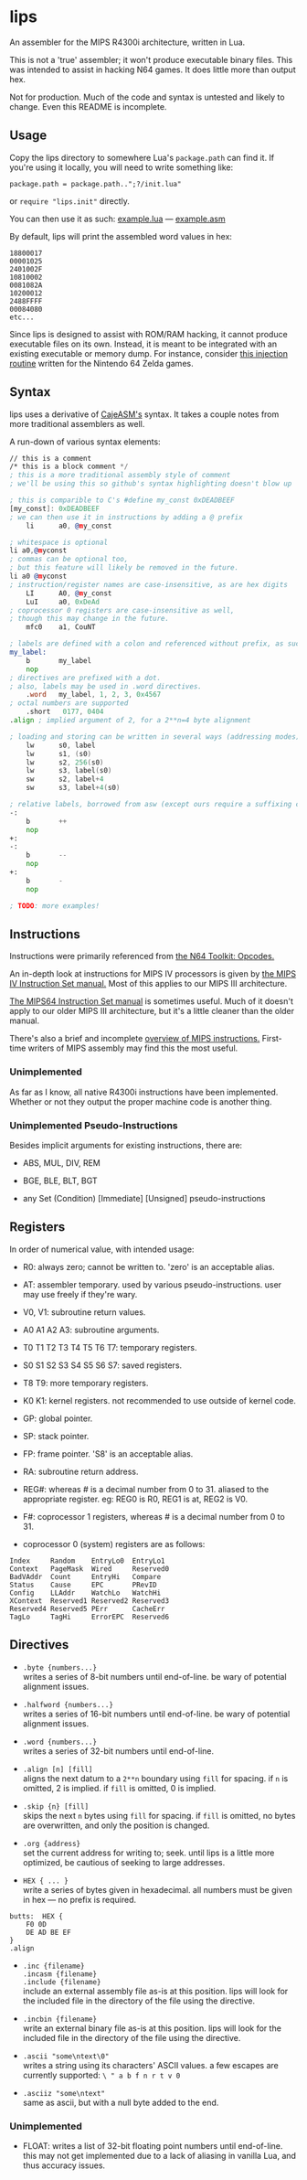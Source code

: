 # lips

An assembler for the MIPS R4300i architecture, written in Lua.

This is not a 'true' assembler; it won't produce executable binary files.
This was intended to assist in hacking N64 games.
It does little more than output hex.

Not for production. Much of the code and syntax is untested and likely to change.
Even this README is incomplete.

## Usage

Copy the lips directory to somewhere Lua's `package.path` can find it.
If you're using it locally, you will need to write something like:
```
package.path = package.path..";?/init.lua"
```
or `require "lips.init"` directly.

You can then use it as such:
[example.lua][elua] — [example.asm][easm]

[elua]: ./example.lua
[easm]: ./example.asm

By default, lips will print the assembled word values in hex:
```
18800017
00001025
2401002F
10810002
0081082A
10200012
2488FFFF
00084080
etc...
```

Since lips is designed to assist with ROM/RAM hacking,
it cannot produce executable files on its own.
Instead, it is meant to be integrated with an existing executable or memory dump.
For instance, consider [this injection routine][inject.lua]
written for the Nintendo 64 Zelda games.

[inject.lua]: https://github.com/notwa/mm/blob/master/Lua/inject.lua

## Syntax

lips uses a derivative of [CajeASM's][caje] syntax.
It takes a couple notes from more traditional assemblers as well.

[caje]: https://github.com/Tarek701/CajeASM/

A run-down of various syntax elements:
```asm
// this is a comment
/* this is a block comment */
; this is a more traditional assembly style of comment
; we'll be using this so github's syntax highlighting doesn't blow up

; this is comparible to C's #define my_const 0xDEADBEEF
[my_const]: 0xDEADBEEF
; we can then use it in instructions by adding a @ prefix
    li      a0, @my_const

; whitespace is optional
li a0,@myconst
; commas can be optional too,
; but this feature will likely be removed in the future.
li a0 @myconst
; instruction/register names are case-insensitive, as are hex digits
    LI      A0, @my_const
    LuI     a0, 0xDeAd
; coprocessor 0 registers are case-insensitive as well,
; though this may change in the future.
    mfc0    a1, CouNT

; labels are defined with a colon and referenced without prefix, as such:
my_label:
    b       my_label
    nop
; directives are prefixed with a dot.
; also, labels may be used in .word directives.
    .word   my_label, 1, 2, 3, 0x4567
; octal numbers are supported
    .short   0177, 0404
.align ; implied argument of 2, for a 2**n=4 byte alignment

; loading and storing can be written in several ways (addressing modes)
    lw      s0, label
    lw      s1, (s0)
    lw      s2, 256(s0)
    lw      s3, label(s0)
    sw      s2, label+4
    sw      s3, label+4(s0)

; relative labels, borrowed from asw (except ours require a suffixing colon)
-:
    b       ++
    nop
+:
-:
    b       --
    nop
+:
    b       -
    nop

; TODO: more examples!
```

## Instructions

Instructions were primarily referenced from [the N64 Toolkit: Opcodes.][n64op]

An in-depth look at instructions for MIPS IV processors
is given by [the MIPS IV Instruction Set manual.][mipsiv]
Most of this applies to our MIPS III architecture.

[The MIPS64 Instruction Set manual][mips64] is sometimes useful.
Much of it doesn't apply to our older MIPS III architecture,
but it's a little cleaner than the older manual.

There's also a brief and incomplete [overview of MIPS instructions.][overview]
First-time writers of MIPS assembly may find this the most useful.

[n64op]: https://github.com/mikeryan/n64dev/tree/master/docs/n64ops
[mipsiv]: http://www.cs.cmu.edu/afs/cs/academic/class/15740-f97/public/doc/mips-isa.pdf
[mips64]: http://scc.ustc.edu.cn/zlsc/lxwycj/200910/W020100308600769158777.pdf
[overview]: http://www.mrc.uidaho.edu/mrc/people/jff/digital/MIPSir.html

### Unimplemented

As far as I know, all native R4300i instructions have been implemented.
Whether or not they output the proper machine code is another thing.

### Unimplemented Pseudo-Instructions

Besides implicit arguments for existing instructions, there are:

* ABS, MUL, DIV, REM

* BGE, BLE, BLT, BGT

* any Set (Condition) \[Immediate\] \[Unsigned\] pseudo-instructions

## Registers

In order of numerical value, with intended usage:

* R0: always zero; cannot be written to. 'zero' is an acceptable alias.

* AT: assembler temporary. used by various pseudo-instructions.
  user may use freely if they're wary.

* V0, V1: subroutine return values.

* A0 A1 A2 A3: subroutine arguments.

* T0 T1 T2 T3 T4 T5 T6 T7: temporary registers.

* S0 S1 S2 S3 S4 S5 S6 S7: saved registers.

* T8 T9: more temporary registers.

* K0 K1: kernel registers. not recommended to use outside of kernel code.

* GP: global pointer.

* SP: stack pointer.

* FP: frame pointer. 'S8' is an acceptable alias.

* RA: subroutine return address.

* REG#: whereas # is a decimal number from 0 to 31.
aliased to the appropriate register. eg: REG0 is R0, REG1 is at, REG2 is V0.

* F#: coprocessor 1 registers, whereas # is a decimal number from 0 to 31.

* coprocessor 0 (system) registers are as follows:

```
Index     Random    EntryLo0  EntryLo1
Context   PageMask  Wired     Reserved0
BadVAddr  Count     EntryHi   Compare
Status    Cause     EPC       PRevID
Config    LLAddr    WatchLo   WatchHi
XContext  Reserved1 Reserved2 Reserved3
Reserved4 Reserved5 PErr      CacheErr
TagLo     TagHi     ErrorEPC  Reserved6
```

## Directives

* `.byte {numbers...}`  
writes a series of 8-bit numbers until end-of-line.
be wary of potential alignment issues.

* `.halfword {numbers...}`  
writes a series of 16-bit numbers until end-of-line.
be wary of potential alignment issues.

* `.word {numbers...}`  
writes a series of 32-bit numbers until end-of-line.

* `.align [n] [fill]`  
aligns the next datum to a `2**n` boundary using `fill` for spacing.
if `n` is omitted, 2 is implied.
if `fill` is omitted, 0 is implied.

* `.skip {n} [fill]`  
skips the next `n` bytes using `fill` for spacing.
if `fill` is omitted, no bytes are overwritten,
and only the position is changed.

* `.org {address}`  
set the current address for writing to; seek.
until lips is a little more optimized,
be cautious of seeking to large addresses.

* `HEX { ... }`  
write a series of bytes given in hexadecimal.
all numbers must be given in hex — no prefix is required.
```
butts:  HEX {
    F0 0D
    DE AD BE EF
}
.align
```

* `.inc {filename}`  
`.incasm {filename}`  
`.include {filename}`  
include an external assembly file as-is at this position.
lips will look for the included file
in the directory of the file using the directive.

* `.incbin {filename}`  
write an external binary file as-is at this position.
lips will look for the included file
in the directory of the file using the directive.

* `.ascii "some\ntext\0"`  
writes a string using its characters' ASCII values.
a few escapes are currently supported: `\ " a b f n r t v 0`

* `.asciiz "some\ntext"`  
same as ascii, but with a null byte added to the end.

### Unimplemented

* FLOAT: writes a list of 32-bit floating point numbers until end-of-line.
this may not get implemented due to a lack of aliasing in vanilla Lua,
and thus accuracy issues.
